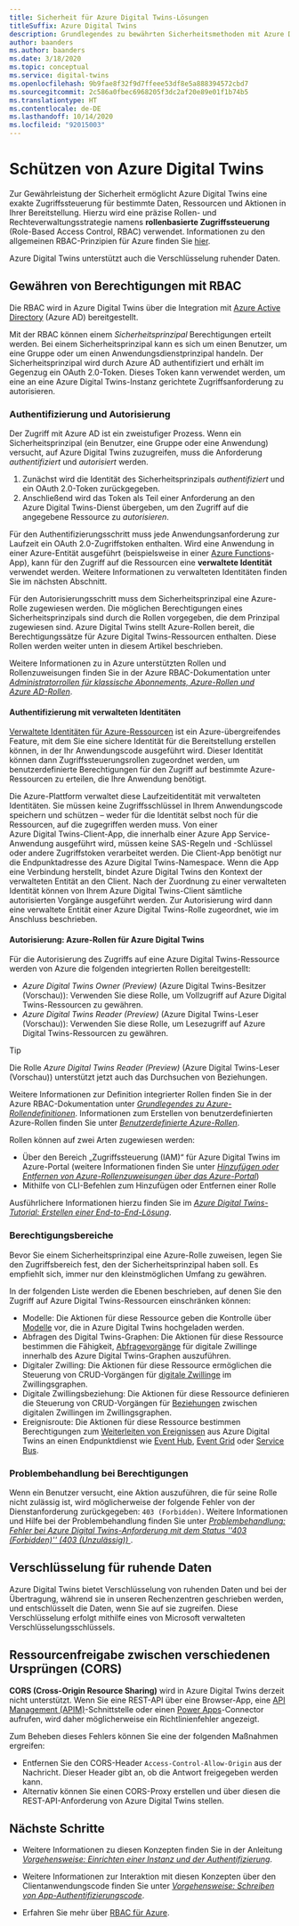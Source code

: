 ```yaml
---
title: Sicherheit für Azure Digital Twins-Lösungen
titleSuffix: Azure Digital Twins
description: Grundlegendes zu bewährten Sicherheitsmethoden mit Azure Digital Twins
author: baanders
ms.author: baanders
ms.date: 3/18/2020
ms.topic: conceptual
ms.service: digital-twins
ms.openlocfilehash: 9b9fae8f32f9d7ffeee53df8e5a888394572cbd7
ms.sourcegitcommit: 2c586a0fbec6968205f3dc2af20e89e01f1b74b5
ms.translationtype: HT
ms.contentlocale: de-DE
ms.lasthandoff: 10/14/2020
ms.locfileid: "92015003"
---
```

# <a name="secure-azure-digital-twins"></a>Schützen von Azure Digital Twins

Zur Gewährleistung der Sicherheit ermöglicht Azure Digital Twins eine exakte Zugriffssteuerung für bestimmte Daten, Ressourcen und Aktionen in Ihrer Bereitstellung. Hierzu wird eine präzise Rollen- und Rechteverwaltungsstrategie namens **rollenbasierte Zugriffssteuerung** (Role-Based Access Control, RBAC) verwendet. Informationen zu den allgemeinen RBAC-Prinzipien für Azure finden Sie [hier](../role-based-access-control/overview.md).

Azure Digital Twins unterstützt auch die Verschlüsselung ruhender Daten.

## <a name="granting-permissions-with-rbac"></a>Gewähren von Berechtigungen mit RBAC

Die RBAC wird in Azure Digital Twins über die Integration mit [Azure Active Directory](../active-directory/fundamentals/active-directory-whatis.md) (Azure AD) bereitgestellt.

Mit der RBAC können einem *Sicherheitsprinzipal* Berechtigungen erteilt werden. Bei einem Sicherheitsprinzipal kann es sich um einen Benutzer, um eine Gruppe oder um einen Anwendungsdienstprinzipal handeln. Der Sicherheitsprinzipal wird durch Azure AD authentifiziert und erhält im Gegenzug ein OAuth 2.0-Token. Dieses Token kann verwendet werden, um eine an eine Azure Digital Twins-Instanz gerichtete Zugriffsanforderung zu autorisieren.

### <a name="authentication-and-authorization"></a>Authentifizierung und Autorisierung

Der Zugriff mit Azure AD ist ein zweistufiger Prozess. Wenn ein Sicherheitsprinzipal (ein Benutzer, eine Gruppe oder eine Anwendung) versucht, auf Azure Digital Twins zuzugreifen, muss die Anforderung *authentifiziert* und *autorisiert* werden. 

1. Zunächst wird die Identität des Sicherheitsprinzipals *authentifiziert* und ein OAuth 2.0-Token zurückgegeben.
2. Anschließend wird das Token als Teil einer Anforderung an den Azure Digital Twins-Dienst übergeben, um den Zugriff auf die angegebene Ressource zu *autorisieren*.

Für den Authentifizierungsschritt muss jede Anwendungsanforderung zur Laufzeit ein OAuth 2.0-Zugriffstoken enthalten. Wird eine Anwendung in einer Azure-Entität ausgeführt (beispielsweise in einer [Azure Functions](../azure-functions/functions-overview.md)-App), kann für den Zugriff auf die Ressourcen eine **verwaltete Identität** verwendet werden. Weitere Informationen zu verwalteten Identitäten finden Sie im nächsten Abschnitt.

Für den Autorisierungsschritt muss dem Sicherheitsprinzipal eine Azure-Rolle zugewiesen werden. Die möglichen Berechtigungen eines Sicherheitsprinzipals sind durch die Rollen vorgegeben, die dem Prinzipal zugewiesen sind. Azure Digital Twins stellt Azure-Rollen bereit, die Berechtigungssätze für Azure Digital Twins-Ressourcen enthalten. Diese Rollen werden weiter unten in diesem Artikel beschrieben.

Weitere Informationen zu in Azure unterstützten Rollen und Rollenzuweisungen finden Sie in der Azure RBAC-Dokumentation unter [*Administratorrollen für klassische Abonnements, Azure-Rollen und Azure AD-Rollen*](../role-based-access-control/rbac-and-directory-admin-roles.md).

#### <a name="authentication-with-managed-identities"></a>Authentifizierung mit verwalteten Identitäten

[Verwaltete Identitäten für Azure-Ressourcen](../active-directory/managed-identities-azure-resources/overview.md) ist ein Azure-übergreifendes Feature, mit dem Sie eine sichere Identität für die Bereitstellung erstellen können, in der Ihr Anwendungscode ausgeführt wird. Dieser Identität können dann Zugriffssteuerungsrollen zugeordnet werden, um benutzerdefinierte Berechtigungen für den Zugriff auf bestimmte Azure-Ressourcen zu erteilen, die Ihre Anwendung benötigt.

Die Azure-Plattform verwaltet diese Laufzeitidentität mit verwalteten Identitäten. Sie müssen keine Zugriffsschlüssel in Ihrem Anwendungscode speichern und schützen – weder für die Identität selbst noch für die Ressourcen, auf die zugegriffen werden muss. Von einer Azure Digital Twins-Client-App, die innerhalb einer Azure App Service-Anwendung ausgeführt wird, müssen keine SAS-Regeln und -Schlüssel oder andere Zugriffstoken verarbeitet werden. Die Client-App benötigt nur die Endpunktadresse des Azure Digital Twins-Namespace. Wenn die App eine Verbindung herstellt, bindet Azure Digital Twins den Kontext der verwalteten Entität an den Client. Nach der Zuordnung zu einer verwalteten Identität können von Ihrem Azure Digital Twins-Client sämtliche autorisierten Vorgänge ausgeführt werden. Zur Autorisierung wird dann eine verwaltete Entität einer Azure Digital Twins-Rolle zugeordnet, wie im Anschluss beschrieben.

#### <a name="authorization-azure-roles-for-azure-digital-twins"></a>Autorisierung: Azure-Rollen für Azure Digital Twins

Für die Autorisierung des Zugriffs auf eine Azure Digital Twins-Ressource werden von Azure die folgenden integrierten Rollen bereitgestellt:
* *Azure Digital Twins Owner (Preview)* (Azure Digital Twins-Besitzer (Vorschau)): Verwenden Sie diese Rolle, um Vollzugriff auf Azure Digital Twins-Ressourcen zu gewähren.
* *Azure Digital Twins Reader (Preview)* (Azure Digital Twins-Leser (Vorschau)): Verwenden Sie diese Rolle, um Lesezugriff auf Azure Digital Twins-Ressourcen zu gewähren.

> [!TIP]
> Die Rolle *Azure Digital Twins Reader (Preview)* (Azure Digital Twins-Leser (Vorschau)) unterstützt jetzt auch das Durchsuchen von Beziehungen.

Weitere Informationen zur Definition integrierter Rollen finden Sie in der Azure RBAC-Dokumentation unter [*Grundlegendes zu Azure-Rollendefinitionen*](../role-based-access-control/role-definitions.md). Informationen zum Erstellen von benutzerdefinierten Azure-Rollen finden Sie unter [*Benutzerdefinierte Azure-Rollen*](../role-based-access-control/custom-roles.md).

Rollen können auf zwei Arten zugewiesen werden:
* Über den Bereich „Zugriffssteuerung (IAM)“ für Azure Digital Twins im Azure-Portal (weitere Informationen finden Sie unter [*Hinzufügen oder Entfernen von Azure-Rollenzuweisungen über das Azure-Portal*](../role-based-access-control/role-assignments-portal.md))
* Mithilfe von CLI-Befehlen zum Hinzufügen oder Entfernen einer Rolle

Ausführlichere Informationen hierzu finden Sie im [*Azure Digital Twins-Tutorial: Erstellen einer End-to-End-Lösung*](tutorial-end-to-end.md).

### <a name="permission-scopes"></a>Berechtigungsbereiche

Bevor Sie einem Sicherheitsprinzipal eine Azure-Rolle zuweisen, legen Sie den Zugriffsbereich fest, den der Sicherheitsprinzipal haben soll. Es empfiehlt sich, immer nur den kleinstmöglichen Umfang zu gewähren.

In der folgenden Liste werden die Ebenen beschrieben, auf denen Sie den Zugriff auf Azure Digital Twins-Ressourcen einschränken können:
* Modelle: Die Aktionen für diese Ressource geben die Kontrolle über [Modelle](concepts-models.md) vor, die in Azure Digital Twins hochgeladen werden.
* Abfragen des Digital Twins-Graphen: Die Aktionen für diese Ressource bestimmen die Fähigkeit, [Abfragevorgänge](concepts-query-language.md) für digitale Zwillinge innerhalb des Azure Digital Twins-Graphen auszuführen.
* Digitaler Zwilling: Die Aktionen für diese Ressource ermöglichen die Steuerung von CRUD-Vorgängen für [digitale Zwillinge](concepts-twins-graph.md) im Zwillingsgraphen.
* Digitale Zwillingsbeziehung: Die Aktionen für diese Ressource definieren die Steuerung von CRUD-Vorgängen für [Beziehungen](concepts-twins-graph.md) zwischen digitalen Zwillingen im Zwillingsgraphen.
* Ereignisroute: Die Aktionen für diese Ressource bestimmen Berechtigungen zum [Weiterleiten von Ereignissen](concepts-route-events.md) aus Azure Digital Twins an einen Endpunktdienst wie [Event Hub](../event-hubs/event-hubs-about.md), [Event Grid](../event-grid/overview.md) oder [Service Bus](../service-bus-messaging/service-bus-messaging-overview.md).

### <a name="troubleshooting-permissions"></a>Problembehandlung bei Berechtigungen

Wenn ein Benutzer versucht, eine Aktion auszuführen, die für seine Rolle nicht zulässig ist, wird möglicherweise der folgende Fehler von der Dienstanforderung zurückgegeben: `403 (Forbidden)`. Weitere Informationen und Hilfe bei der Problembehandlung finden Sie unter [*Problembehandlung: Fehler bei Azure Digital Twins-Anforderung mit dem Status ''403 (Forbidden)'' (403 (Unzulässig))* ](troubleshoot-error-403.md).

## <a name="encryption-of-data-at-rest"></a>Verschlüsselung für ruhende Daten

Azure Digital Twins bietet Verschlüsselung von ruhenden Daten und bei der Übertragung, während sie in unseren Rechenzentren geschrieben werden, und entschlüsselt die Daten, wenn Sie auf sie zugreifen. Diese Verschlüsselung erfolgt mithilfe eines von Microsoft verwalteten Verschlüsselungsschlüssels.

## <a name="cross-origin-resource-sharing-cors"></a>Ressourcenfreigabe zwischen verschiedenen Ursprüngen (CORS)

**CORS (Cross-Origin Resource Sharing)** wird in Azure Digital Twins derzeit nicht unterstützt. Wenn Sie eine REST-API über eine Browser-App, eine [API Management (APIM)](../api-management/api-management-key-concepts.md)-Schnittstelle oder einen [Power Apps](https://docs.microsoft.com/powerapps/powerapps-overview)-Connector aufrufen, wird daher möglicherweise ein Richtlinienfehler angezeigt.

Zum Beheben dieses Fehlers können Sie eine der folgenden Maßnahmen ergreifen:
* Entfernen Sie den CORS-Header `Access-Control-Allow-Origin` aus der Nachricht. Dieser Header gibt an, ob die Antwort freigegeben werden kann. 
* Alternativ können Sie einen CORS-Proxy erstellen und über diesen die REST-API-Anforderung von Azure Digital Twins stellen. 

## <a name="next-steps"></a>Nächste Schritte

* Weitere Informationen zu diesen Konzepten finden Sie in der Anleitung [*Vorgehensweise: Einrichten einer Instanz und der Authentifizierung*](how-to-set-up-instance-portal.md).

* Weitere Informationen zur Interaktion mit diesen Konzepten über den Clientanwendungscode finden Sie unter [*Vorgehensweise: Schreiben von App-Authentifizierungscode*](how-to-authenticate-client.md).

* Erfahren Sie mehr über [RBAC für Azure](../role-based-access-control/overview.md).
